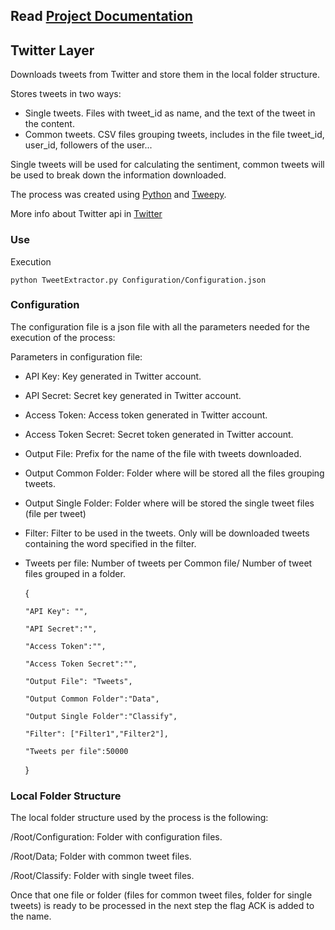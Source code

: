 ## Read [Project Documentation](https://github.com/MovieTrender/Documentation "Project Documentation")

## Twitter Layer

Downloads tweets from Twitter and store them in the local folder structure.

Stores tweets in two ways:
- Single tweets. Files with tweet_id as name, and the text of the tweet in the         content.
- Common tweets. CSV files grouping tweets, includes in the file tweet_id, user_id,     followers of the user...

Single tweets will be used for calculating the sentiment, common tweets will be used to break down the information downloaded.


The process was created using [Python](https://www.python.org/ "Python") and [Tweepy](https://github.com/tweepy/tweepy "Tweepy").

More info about Twitter api in [Twitter](https://dev.twitter.com "Twitter")

### Use
Execution

	python TweetExtractor.py Configuration/Configuration.json

### Configuration
The configuration file is a json file with all the parameters needed for the execution of the process:

Parameters in configuration file:
- API Key: Key generated in Twitter account.
- API Secret: Secret key generated in Twitter account.
- Access Token: Access token generated in Twitter account.
- Access Token Secret: Secret token generated in Twitter account.
- Output File: Prefix for the name of the file with tweets downloaded.
- Output Common Folder: Folder where will be stored all the files grouping tweets.
- Output Single Folder: Folder where will be stored the single tweet files (file per   tweet)
- Filter: Filter to be used in the tweets. Only will be downloaded tweets containing   the word specified in the filter.
- Tweets per file: Number of tweets per Common file/ Number of tweet files grouped in   a folder. 


  {
  
      "API Key": "",
      
      "API Secret":"",
      
      "Access Token":"",
      
      "Access Token Secret":"",
      
      "Output File": "Tweets",
      
      "Output Common Folder":"Data",
      
      "Output Single Folder":"Classify",
      
      "Filter": ["Filter1","Filter2"],
      
      "Tweets per file":50000
  
  }


### Local Folder Structure

The local folder structure used by the process is the following:

/Root/Configuration:
	Folder with configuration files.

/Root/Data;
	Folder with common tweet files.

/Root/Classify:
	Folder with single tweet files.

Once that one file or folder (files for common tweet files, folder for single tweets) is ready to be processed in the next step the flag ACK is added to the name.
















